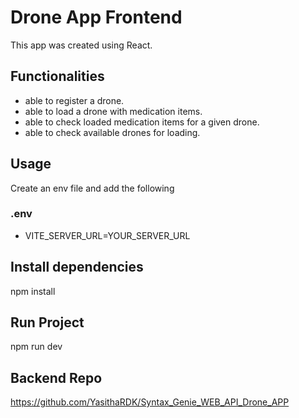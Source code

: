 # Drone App Frontend
This  app was created using React.

## Functionalities 
  - able to register a drone.
  - able to load a drone with medication items.
  - able to check loaded medication items for a given drone.
  - able to check available drones for loading.

## Usage
Create an env file and add the following

### .env
  - VITE_SERVER_URL=YOUR_SERVER_URL

## Install dependencies
npm install

## Run Project
npm run dev

## Backend Repo
https://github.com/YasithaRDK/Syntax_Genie_WEB_API_Drone_APP
